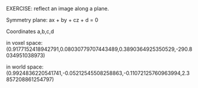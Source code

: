 EXERCISE: reflect an image along a plane.

Symmetry plane: ax + by + cz + d = 0 

Coordinates a,b,c,d

in voxel space: (0.9177152418942791,0.08030779707443489,0.3890364925350529,-290.8034951038973)

in world space: (0.9924836220541741,-0.05212545508258863,-0.11072125760963994,2.3857208861254797)
